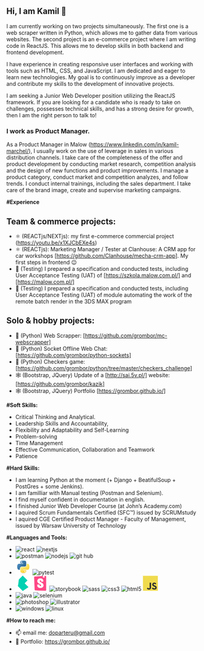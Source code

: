 ## Hi, I am Kamil 🤗

I am currently working on two projects simultaneously. The first one is a web scraper written in Python, which allows me to gather data from various websites. The second project is an e-commerce project where I am writing code in ReactJS. This allows me to develop skills in both backend and frontend development.

I have experience in creating responsive user interfaces and working with tools such as HTML, CSS, and JavaScript. I am dedicated and eager to learn new technologies. My goal is to continuously improve as a developer and contribute my skills to the development of innovative projects.

I am seeking a Junior Web Developer position utilizing the ReactJS framework. If you are looking for a candidate who is ready to take on challenges, possesses technical skills, and has a strong desire for growth, then I am the right person to talk to!

### I work as Product Manager.

As a Product Manager in Malow (https://www.linkedin.com/in/kamil-marchel/), I usually work on the use of leverage in sales in various distribution channels. I take care of the completeness of the offer and product development by conducting market research, competition analysis and the design of new functions and product improvements. I manage a product category, conduct market and competition analyzes, and follow trends. I conduct internal trainings, including the sales department. I take care of the brand image, create and supervise marketing campaigns.

**#Experience**

## Team & commerce projects:

- ⚛ (REACTjs/NEXTjs): my first e-commerce commercial project (https://youtu.be/x1XJCbEXe4s)
- ⚛ (REACTjs): Marketing Manager / Tester at Clanhouse: A CRM app for car workshops [https://github.com/Clanhouse/mecha-crm-app]. My first steps in frontend 😉
- 🐛 (Testing) I prepared a specification and conducted tests, including User Acceptance Testing (UAT) of [https://szkola.malow.com.pl/] and [https://malow.com.pl/]
- 🐛 (Testing) I prepared a specification and conducted tests, including User Acceptance Testing (UAT) of module automating the work of the remote batch render in the 3DS MAX program

## Solo & hobby projects:

- 🐍 (Python) Web Scrapper: [https://github.com/grombor/mc-webscrapper]
- 🐍 (Python) Socket Offline Web Chat: [https://github.com/grombor/python-sockets]
- 🐍 (Python) Checkers game: [https://github.com/grombor/python/tree/master/checkers_challenge]
- 🕸 (Bootstrap, JQuery) Update of a [http://sai.5v.pl/] website: [https://github.com/grombor/kazik]
- 🕸 (Bootstrap, JQuery) Portfolio [https://grombor.github.io/]

**#Soft Skills:**

- Critical Thinking and Analytical.
- Leadership Skills and Accountability,
- Flexibility and Adaptability and Self-Learning
- Problem-solving
- Time Management
- Effective Communication, Collaboration and Teamwork
- Patience

**#Hard Skills:**

- I am learning Python at the moment (+ Django + BeatifulSoup + PostGres + some Jenkins).
- I am familliar with Manual testing (Postman and Selenium).
- I find myself confident in documentation in english.
- I finished Junior Web Developer Course (at John’s Academy.com)
- I aquired Scrum Fundamentals Certified (SFC™) issued by SCRUMstudy
- I aquired CGE Certified Product Manager - Faculty of Management, issued by Warsaw University of Technology

**#Languages and Tools:**

- <img src="https://cdn.jsdelivr.net/gh/devicons/devicon/icons/react/react-original.svg" alt="react" width="40" height="40" /> <img src="https://cdn.jsdelivr.net/gh/devicons/devicon/icons/nextjs/nextjs-original-wordmark.svg" alt="nextjs" width="40" height="40"  />
- <img src="https://www.vectorlogo.zone/logos/getpostman/getpostman-icon.svg" alt="postman" width="40" height="40"/> <img src="https://cdn.jsdelivr.net/gh/devicons/devicon/icons/npm/npm-original-wordmark.svg" alt="nodejs" width="40" height="40"/> <img src="https://cdn.jsdelivr.net/gh/devicons/devicon/icons/github/github-original.svg"  alt="git hub" width="40" height="40"/>
- <img src="https://github.com/devicons/devicon/blob/master/icons/python/python-original.svg" alt="python" width="40" height="40" /> <img src="https://cdn.jsdelivr.net/gh/devicons/devicon/icons/pytest/pytest-original-wordmark.svg" alt="pytest" width="40" height="40" />
- <img src="https://github.com/devicons/devicon/blob/master/icons/bulma/bulma-plain.svg" alt="bulma" width="40" height="40"/> <img src="https://github.com/devicons/devicon/blob/master/icons/storybook/storybook-original.svg" alt="bootstrap" width="40" height="40"/> <img src="---" alt="storybook" width="40" height="40"/> <img src="https://cdn.jsdelivr.net/gh/devicons/devicon/icons/sass/sass-original.svg" alt="sass" width="40" height="40"/> <img src="https://cdn.jsdelivr.net/gh/devicons/devicon/icons/css3/css3-original.svg" alt="css3" width="40" height="40"/> <img src="https://cdn.jsdelivr.net/gh/devicons/devicon/icons/html5/html5-original.svg" alt="html5" width="40" height="40"/> <img src="https://raw.githubusercontent.com/devicons/devicon/master/icons/javascript/javascript-original.svg" alt="javascript" width="40" height="40"/>
- <img src="https://cdn.jsdelivr.net/gh/devicons/devicon/icons/java/java-original.svg" alt="java" width="40" height="40" /> <img src="https://raw.githubusercontent.com/detain/svg-logos/780f25886640cef088af994181646db2f6b1a3f8/svg/selenium-logo.svg" alt="selenium" width="40" height="40"/>
- <img src="https://cdn.jsdelivr.net/gh/devicons/devicon/icons/photoshop/photoshop-line.svg" alt="photoshop" width="40" height="40" /> <img src="https://cdn.jsdelivr.net/gh/devicons/devicon/icons/illustrator/illustrator-line.svg" alt="illustrator" width="40" height="40" />
- <img src="https://cdn.jsdelivr.net/gh/devicons/devicon/icons/windows8/windows8-original.svg" alt="windows" width="40" height="40"/> <img src="https://cdn.jsdelivr.net/gh/devicons/devicon/icons/linux/linux-original.svg" alt="linux" width="40" height="40"/>

**#How to reach me:**

- 📫 email me: doparteru@gmail.com
- 🔗 Portfolio: https://grombor.github.io/
